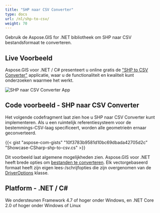 ```yaml
---
title: "SHP naar CSV Converter"
type: docs
url: /nl/shp-to-csv/
weight: 70
---
```


Gebruik de Aspose.GIS for .NET bibliotheek om SHP naar CSV bestandsformaat te converteren.

## **Live Voorbeeld**

Aspose.GIS voor .NET / C# presenteert u online gratis de ["SHP to CSV Converter"](https://products.aspose.app/gis/conversion/shp-to-csv) applicatie, waar u de functionaliteit en kwaliteit kunt onderzoeken waarmee het werkt.

![SHP naar CSV Converter App](conversion.png)

## **Code voorbeeld - SHP naar CSV Converter**

Het volgende codefragment laat zien hoe u SHP naar CSV Converter kunt implementeren. Als u een ruimtelijk referentiesysteem voor de bestemmings-CSV-laag specificeert, worden alle geometrieën ernaar geconverteerd. 

{{< gist "aspose-com-gists" "10f3783b9581d10bc69dbada42705d2c" "Showcase-CSharp-shp-to-csv.cs" >}}

Dit voorbeeld laat algemene mogelijkheden zien. Aspose.GIS voor .NET heeft brede opties om [bestanden te converteren](https://docs.aspose.com/gis/net/vector-layers/). Elk vectorgebaseerd formaat heeft zijn eigen lees-/schrijfopties die zijn overgenomen van de [DriverOptions](https://reference.aspose.com/gis/net/aspose.gis/driveroptions) klasse.

## **Platform - .NET / C#**

We ondersteunen Framework 4.7 of hoger onder Windows, en .NET Core 2.0 of hoger onder Windows of Linux
